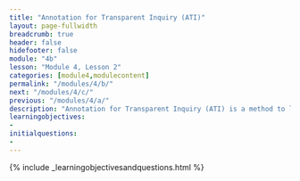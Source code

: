```yaml
---
title: "Annotation for Transparent Inquiry (ATI)"
layout: page-fullwidth
breadcrumb: true
header: false
hidefooter: false
module: "4b"
lesson: "Module 4, Lesson 2"
categories: [module4,modulecontent]
permalink: "/modules/4/b/"
next: "/modules/4/c/"
previous: "/modules/4/a/"
description: "Annotation for Transparent Inquiry (ATI) is a method to link publications and data using open web annotations"
learningobjectives:
-   
initialquestions:
-  
---
```

{% include _learningobjectivesandquestions.html %}
